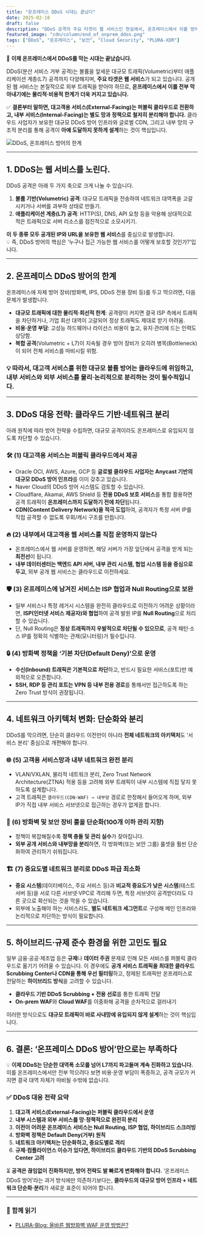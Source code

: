 ```yaml
---
title: "온프레미스 DDoS 시대는 끝났다"
date: 2025-02-18
draft: false
description: "DDoS 공격의 주요 타겟이 웹 서비스인 현실에서, 온프레미스에서 이를 방어하는 것은 비효율적입니다. 퍼블릭 클라우드 기반 방어와 네트워크 구조의 변화가 필요한 이유를 살펴봅니다."
featured_image: "cdn/column/end_of_onprem_ddos.png"
tags: ["DDoS", "온프레미스", "보안", "Cloud Security", "PLURA-XDR"]
---
```


🛑 **이제 온프레미스에서 DDoS를 막는 시대는 끝났습니다.**

DDoS(분산 서비스 거부 공격)는 볼륨을 앞세운 대규모 트래픽(Volumetric)부터 애플리케이션 계층(L7) 공격까지 다양해지며, **주요 타겟은 웹 서비스**가 되고 있습니다. 공개된 웹 서비스는 본질적으로 외부 트래픽을 받아야 하므로, **온프레미스에서 이를 전부 막아내기에는 물리적·비용적 한계가 더욱 커지고 있습니다.**

✅ **결론부터 말하면, 대고객용 서비스(External-Facing)는 퍼블릭 클라우드로 전환하고, 내부 서비스(Internal-Facing)는 별도 망과 정책으로 철저히 분리해야 합니다.** 클라우드 사업자가 보유한 대규모 DDoS 방어 인프라와 글로벌 CDN, 그리고 내부 망의 구조적 분리를 통해 공격이 **아예 도달하지 못하게 설계**하는 것이 핵심입니다.

![DDoS, 온프레미스 방어의 한계](https://blog.plura.io/cdn/column/end_of_onprem_ddos.png)

<!--more-->

---

## 1. **DDoS는 웹 서비스를 노린다.**

DDoS 공격은 아래 두 가지 축으로 크게 나눌 수 있습니다.

1. **볼륨 기반(Volumetric) 공격**: 대규모 트래픽을 전송하여 네트워크 대역폭을 고갈시키거나 서버를 과부하 상태로 만들기.
2. **애플리케이션 계층(L7) 공격**: HTTP(S), DNS, API 요청 등을 악용해 상대적으로 적은 트래픽으로 서버 리소스를 점진적으로 소모시키기.

**이 두 종류 모두 공개된 IP와 URL을 보유한 웹 서비스**를 중심으로 발생합니다.  
💡 즉, DDoS 방어의 핵심은 ‘누구나 접근 가능한 웹 서비스를 어떻게 보호할 것인가?’입니다.

---

## 2. **온프레미스 DDoS 방어의 한계**

온프레미스에 자체 방어 장비(방화벽, IPS, DDoS 전용 장비 등)를 두고 막으려면, 다음 문제가 발생합니다.

- **대규모 트래픽에 대한 물리적·회선적 한계**: 공격량이 커지면 결국 ISP 측에서 트래픽을 차단하거나, 기업 회선 대역이 고갈되어 정상 트래픽도 제대로 받기 어려움.
- **비용·운영 부담**: 고성능 하드웨어나 라이선스 비용이 높고, 유지·관리에 드는 인력도 상당함.
- **복합 공격**(Volumetric + L7)이 지속될 경우 방어 장비가 오히려 병목(Bottleneck)이 되어 전체 서비스를 마비시킬 위험.

### 💡 **따라서, 대고객 서비스를 위한 대규모 볼륨 방어는 클라우드에 위임**하고, **내부 서비스와 외부 서비스를 물리·논리적으로 분리**하는 것이 필수적입니다.

---

## 3. **DDoS 대응 전략: 클라우드 기반·네트워크 분리**

아래 원칙에 따라 방어 전략을 수립하면, 대규모 공격이라도 온프레미스로 유입되지 않도록 차단할 수 있습니다.

### 🛠 **(1) 대고객용 서비스는 퍼블릭 클라우드에서 제공**

- Oracle OCI, AWS, Azure, GCP 등 **글로벌 클라우드 사업자는 Anycast 기반의 대규모 DDoS 방어 인프라**를 이미 갖추고 있습니다.
- Naver Cloud의 DDoS 방어 시스템도 검토할 수 있습니다.
- Cloudflare, Akamai, AWS Shield 등 **전용 DDoS 보호 서비스**를 통합 활용하면 공격 트래픽이 **온프레미스까지 도달하기 전에 차단**됩니다.
- **CDN(Content Delivery Network)을 적극 도입**하여, 공격자가 특정 서버 IP를 직접 공격할 수 없도록 우회/캐시 구조를 만듭니다.

### 🔥 **(2) 내부에서 대고객용 웹 서비스를 직접 운영하지 않는다**

- 온프레미스에서 웹 서버를 운영하면, 해당 서버가 가장 앞단에서 공격을 받게 되는 **최전선**이 됩니다.
- **내부 데이터센터는 백엔드 API 서버, 내부 관리 시스템, 협업 시스템 등을 중심으로 두고**, 외부 공개 웹 서비스는 클라우드로 이전하세요.

### 🛡 **(3) 온프레미스에 남겨진 서비스는 ISP 협업과 Null Routing으로 보완**

- 일부 서비스나 특정 레거시 시스템을 완전히 클라우드로 이전하기 어려운 상황이라면, **ISP(인터넷 서비스 제공자)와 협업**하여 공격 발원 IP를 **Null Routing**으로 처리할 수 있습니다.
- 단, Null Routing은 **정상 트래픽까지 우발적으로 차단될 수 있으므로**, 공격 패턴·소스 IP를 정확히 식별하는 관제(모니터링)가 필수입니다.

### 🔒 **(4) 방화벽 정책을 ‘기본 차단(Default Deny)’으로 운영**

- **수신(Inbound) 트래픽은 기본적으로 차단**하고, 반드시 필요한 서비스(포트)만 예외적으로 오픈합니다.
- **SSH, RDP 등 관리 포트는 VPN 등 내부 전용 경로**를 통해서만 접근하도록 하는 Zero Trust 방식이 권장됩니다.

---

## 4. **네트워크 아키텍처 변화: 단순화와 분리**

DDoS를 막으려면, 단순히 클라우드 이전만이 아니라 **전체 네트워크의 아키텍처**도 ‘서비스 분리’ 중심으로 개편해야 합니다.

### 🌐 **(5) 고객용 서비스망과 내부 네트워크 완전 분리**

- VLAN/VXLAN, 물리적 네트워크 분리, Zero Trust Network Architecture(ZTNA) 적용 등을 고려해 외부 트래픽이 내부 시스템에 직접 닿지 못하도록 설계합니다.
- 고객 트래픽은 `클라우드(CDN·WAF) → 내부망` 경로로 한정해서 들어오게 하며, 외부 IP가 직접 내부 서비스 서브넷으로 접근하는 경우가 없게끔 합니다.

### 📌 **(6) 방화벽 및 보안 장비 룰을 단순화(100개 이하 관리 지향)**

- 정책이 복잡해질수록 **정책 충돌 및 관리 실수**가 잦아집니다.
- **외부 공개 서비스와 내부망을 분리**하면, 각 방화벽(또는 보안 그룹) 룰셋을 훨씬 단순화하여 관리하기 쉬워집니다.

### 🏗 **(7) 중요도별 네트워크 분리로 DDoS 파급 최소화**

- **중요 시스템**(데이터베이스, 주요 서비스 등)과 **비교적 중요도가 낮은 시스템**(테스트 서버 등)을 서로 다른 서브넷·VPC로 격리해 두면, 특정 서브넷이 공격받더라도 다른 곳으로 확산되는 것을 막을 수 있습니다.
- 외부에 노출해야 하는 서비스라도, **별도 네트워크 세그먼트**로 구성해 메인 인프라와 논리적으로 차단하는 방식이 필요합니다.

---

## 5. **하이브리드·규제 준수 환경을 위한 고민도 필요**

일부 금융·공공·제조업 등은 **규제**나 **데이터 주권** 문제로 인해 모든 서비스를 퍼블릭 클라우드로 옮기기 어려울 수 있습니다. 이 경우에도 **공개 서비스 트래픽을 최대한 클라우드 Scrubbing Center나 CDN을 통해 우선 필터링**하고, 정제된 트래픽만 온프레미스로 전달하는 **하이브리드 방식**을 고려할 수 있습니다.

- **클라우드 기반 DDoS Scrubbing + 전용 선로**를 통한 트래픽 전달
- **On-prem WAF**와 **Cloud WAF**를 이중화해 공격을 순차적으로 걸러내기

이러한 방식으로도 **대규모 트래픽이 바로 사내망에 유입되지 않게 설계**하는 것이 핵심입니다.

---

## 6. **결론: ‘온프레미스 DDoS 방어’만으로는 부족하다**

💡 **이제 DDoS는 단순한 대역폭 소모를 넘어 L7까지 파고들며 계속 진화하고 있습니다.** 이를 온프레미스에서만 전부 막으려다 보면 비용·운영 부담이 폭증하고, 공격 규모가 커지면 결국 대역 자체가 마비될 수밖에 없습니다.

### ✅ **DDoS 대응 전략 요약**

1. **대고객 서비스(External-Facing)는 퍼블릭 클라우드에서 운영**  
2. **내부 시스템과 외부 서비스를 망·정책적으로 완전히 분리**  
3. **이전이 어려운 온프레미스 서비스는 Null Routing, ISP 협업, 하이브리드 스크러빙**  
4. **방화벽 정책은 Default Deny(거부) 원칙**  
5. **네트워크 아키텍처는 단순화하고, 중요도별로 격리**  
6. **규제·컴플라이언스 이슈가 있다면, 하이브리드 클라우드 기반의 DDoS Scrubbing Center 고려**

⏳ **공격은 끊임없이 진화하지만, 방어 전략도 발 빠르게 변화해야 합니다.** ‘온프레미스 DDoS 방어’라는 과거 방식에만 의존하기보다는, **클라우드의 대규모 방어 인프라 + 네트워크 단순화·분리**가 새로운 표준이 되어야 합니다.

---

### 📖 **함께 읽기**
- [PLURA-Blog: 올바른 웹방화벽 WAF 운영 방법은?](https://blog.plura.io/ko/column/onpremise_inline_waf/)
